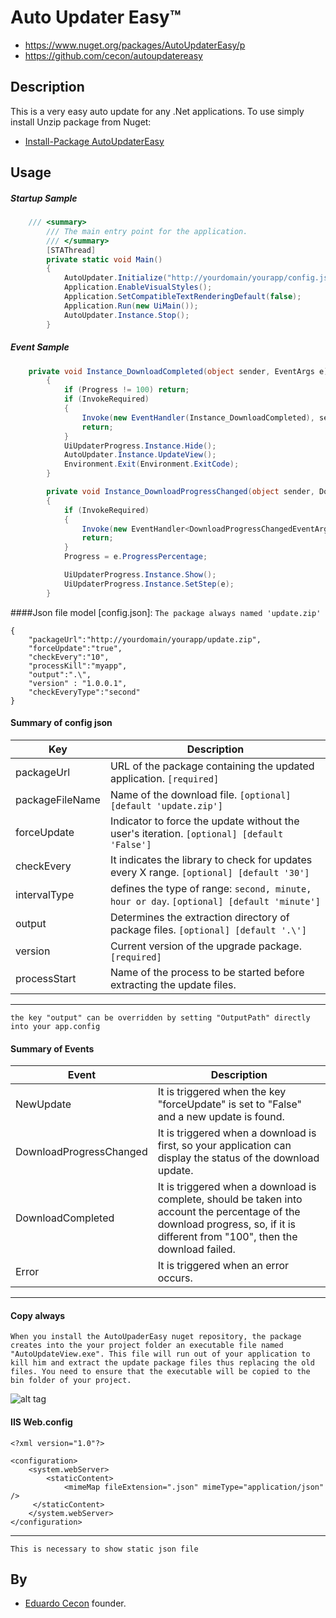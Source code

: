 # Auto Updater Easy™

* https://www.nuget.org/packages/AutoUpdaterEasy/p
* https://github.com/cecon/autoupdatereasy

Description
-----------

This is a very easy auto update for any .Net applications. To use simply install Unzip package from Nuget:


* [Install-Package AutoUpdaterEasy](https://www.nuget.org/packages/AutoUpdaterEasy/)

Usage
-----

##### Startup Sample

```C#
	/// <summary>
        /// The main entry point for the application.
        /// </summary>
        [STAThread]
        private static void Main()
        {
            AutoUpdater.Initialize("http://yourdomain/yourapp/config.json", Application.ProductVersion);
            Application.EnableVisualStyles();
            Application.SetCompatibleTextRenderingDefault(false);
            Application.Run(new UiMain());
            AutoUpdater.Instance.Stop();
        }
```
##### Event Sample
```C#
	private void Instance_DownloadCompleted(object sender, EventArgs e)
        {
            if (Progress != 100) return;
            if (InvokeRequired)
            {
                Invoke(new EventHandler(Instance_DownloadCompleted), sender, e);
                return;
            }
            UiUpdaterProgress.Instance.Hide();
            AutoUpdater.Instance.UpdateView();
            Environment.Exit(Environment.ExitCode);
        }

        private void Instance_DownloadProgressChanged(object sender, DownloadProgressChangedEventArgs e)
        {
            if (InvokeRequired)
            {
                Invoke(new EventHandler<DownloadProgressChangedEventArgs>(Instance_DownloadProgressChanged), sender, e);
                return;
            }
            Progress = e.ProgressPercentage;

            UiUpdaterProgress.Instance.Show();
            UiUpdaterProgress.Instance.SetStep(e);
        }
```

####Json file model [config.json]:
`The package always named 'update.zip'`

```
{
	"packageUrl":"http://yourdomain/yourapp/update.zip",
	"forceUpdate":"true",
	"checkEvery":"10",
	"processKill":"myapp",
	"output":".\",
	"version" : "1.0.0.1",
	"checkEveryType":"second"
}
```
#### Summary of config json

 Key                                   | Description
---------------------------------------|-------------------------------------
packageUrl                             | URL of the package containing the updated application. `[required]` 
packageFileName                        | Name of the download file. `[optional] [default 'update.zip']`
forceUpdate                            | Indicator to force the update without the user's iteration. `[optional] [default 'False']`
checkEvery                             | It indicates the library to check for updates every X range. `[optional] [default '30']`
intervalType                           | defines the type of range: `second, minute, hour or day`. `[optional] [default 'minute']`
output                                 | Determines the extraction directory of package files. `[optional] [default '.\']`
version                                | Current version of the upgrade package. `[required]`
processStart                           | Name of the process to be started before extracting the update files.
---

`the key "output" can be overridden by setting "OutputPath" directly into your app.config`

#### Summary of Events

 Event                                 | Description
---------------------------------------|-------------------------------------
NewUpdate                              | It is triggered when the key "forceUpdate" is set to "False" and a new update is found.
DownloadProgressChanged                | It is triggered when a download is first, so your application can display the status of the download update.
DownloadCompleted                      | It is triggered when a download is complete, should be taken into account the percentage of the download progress, so, if it is different from "100", then the download failed.
Error                                  | It is triggered when an error occurs.
---

#### Copy always
`
When you install the AutoUpaderEasy nuget repository, the package creates into the your project folder an executable file named "AutoUpdateView.exe". This file will run out of your application to kill him and extract the update package files thus replacing the old files.
You need to ensure that the executable will be copied to the bin folder of your project.
`

![alt tag](https://raw.githubusercontent.com/cecon/autoupdatereasy/master/AutoUpdaterEasy/Resources/Manual.png)

#### IIS Web.config
```
<?xml version="1.0"?>
 
<configuration>
    <system.webServer>
        <staticContent>
            <mimeMap fileExtension=".json" mimeType="application/json" />
     </staticContent>
    </system.webServer>
</configuration>
```
---
`This is necessary to show static json file`

By
------

* [Eduardo Cecon](https://github.com/cecon) founder.
